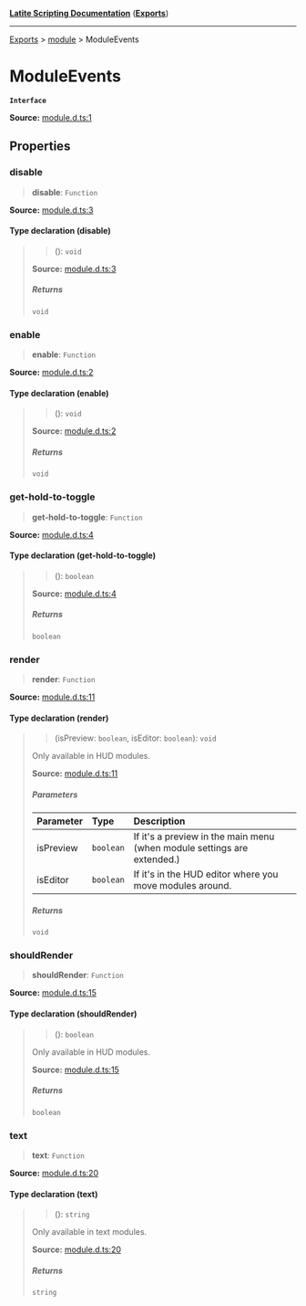 [**Latite Scripting Documentation**](../../README.md) ([**Exports**](../../exports.md))

---

[Exports](../../exports.md) > [module](../index.md) > ModuleEvents

# ModuleEvents

**`Interface`**

**Source:** [module.d.ts:1](https://github.com/LatiteScripting/latitescripting.github.io/blob/5c02322/definitions/module.d.ts#L1)

## Properties

### disable

> **disable**: `Function`

**Source:** [module.d.ts:3](https://github.com/LatiteScripting/latitescripting.github.io/blob/5c02322/definitions/module.d.ts#L3)

#### Type declaration (disable)

> > (): `void`
>
> **Source:** [module.d.ts:3](https://github.com/LatiteScripting/latitescripting.github.io/blob/5c02322/definitions/module.d.ts#L3)
>
> ##### Returns
>
> `void`

### enable

> **enable**: `Function`

**Source:** [module.d.ts:2](https://github.com/LatiteScripting/latitescripting.github.io/blob/5c02322/definitions/module.d.ts#L2)

#### Type declaration (enable)

> > (): `void`
>
> **Source:** [module.d.ts:2](https://github.com/LatiteScripting/latitescripting.github.io/blob/5c02322/definitions/module.d.ts#L2)
>
> ##### Returns
>
> `void`

### get-hold-to-toggle

> **get-hold-to-toggle**: `Function`

**Source:** [module.d.ts:4](https://github.com/LatiteScripting/latitescripting.github.io/blob/5c02322/definitions/module.d.ts#L4)

#### Type declaration (get-hold-to-toggle)

> > (): `boolean`
>
> **Source:** [module.d.ts:4](https://github.com/LatiteScripting/latitescripting.github.io/blob/5c02322/definitions/module.d.ts#L4)
>
> ##### Returns
>
> `boolean`

### render

> **render**: `Function`

**Source:** [module.d.ts:11](https://github.com/LatiteScripting/latitescripting.github.io/blob/5c02322/definitions/module.d.ts#L11)

#### Type declaration (render)

> > (isPreview: `boolean`, isEditor: `boolean`): `void`
>
> Only available in HUD modules.
>
> **Source:** [module.d.ts:11](https://github.com/LatiteScripting/latitescripting.github.io/blob/5c02322/definitions/module.d.ts#L11)
>
> ##### Parameters
>
> | Parameter | Type      | Description                                                             |
> | :-------- | :-------- | :---------------------------------------------------------------------- |
> | isPreview | `boolean` | If it's a preview in the main menu (when module settings are extended.) |
> | isEditor  | `boolean` | If it's in the HUD editor where you move modules around.                |
>
> ##### Returns
>
> `void`

### shouldRender

> **shouldRender**: `Function`

**Source:** [module.d.ts:15](https://github.com/LatiteScripting/latitescripting.github.io/blob/5c02322/definitions/module.d.ts#L15)

#### Type declaration (shouldRender)

> > (): `boolean`
>
> Only available in HUD modules.
>
> **Source:** [module.d.ts:15](https://github.com/LatiteScripting/latitescripting.github.io/blob/5c02322/definitions/module.d.ts#L15)
>
> ##### Returns
>
> `boolean`

### text

> **text**: `Function`

**Source:** [module.d.ts:20](https://github.com/LatiteScripting/latitescripting.github.io/blob/5c02322/definitions/module.d.ts#L20)

#### Type declaration (text)

> > (): `string`
>
> Only available in text modules.
>
> **Source:** [module.d.ts:20](https://github.com/LatiteScripting/latitescripting.github.io/blob/5c02322/definitions/module.d.ts#L20)
>
> ##### Returns
>
> `string`
